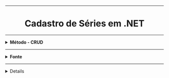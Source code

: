 <hr>

  <h1 align="center">Cadastro de Séries em <strong>.NET</strong> </h1>

<hr />

<details>
    <summary><strong>Método - CRUD </strong></summary>
        <br />
        <ol>
            <li>Create  - Criar</li>
            <li>Read  - Ler</li>
            <li>Update  - Atualizar</li>
            <li>Delete  - Excluir</li> 
            <li>Visualizar</li>
        </ol>
</details>

<hr />

<details>
  <summary><strong>Fonte</strong></summary>
    <br />
    <p align="left">
        Plataforma: <a href="https://web.digitalinnovation.one/home">Digital Innovation One.</a>
        <br /> 
        Desafio: <a href="https://web.digitalinnovation.one/lab/criando-um-app-de-cadastro-em-memoria-implementando-crud-de-series-em-net/learning/9432e625-663e-481a-971b-c77a4aa96d16">Criando um APP simples de Cadastro de Séries em .NET.</a>
    </p>    
</details>

<hr />

<details>
  <sumnary><strong>DESCRIÇÃO</strong></summary><br/>

<p aling = "left"> Algoritmo simples de cadastro de séries para praticar seus conhecimentos de orientação a objetos,<br>
  o principal paradigma de programação utilizada no mercado.</p><br>

  ### Nesse projeto você vai aprender:
  Como pensar orientado a objetos, 
  como modelar o seu domínio, 
  como utilizar recursos de coleção para salvar seus dados em memória.

  ### Objetivos do Projeto
    1. Implementação de CRUD de séries
      Create/Criar
      Read/Ler
      Update/Atualizar
      Delete/Excluir

    2. Utilização de classes abstratas
      . Classes que podem conter métodos abstratos
        . um método abstrato é um método que é declarado, porém não contém implementação
      . Não pode ser instanciada
      . Exige subclasses que tenham implementação dos métodos abstratos

    3. Utilização de Interfaces
      . Interface é muito semelhante a uma classe abstrata, mas não possui atributos e não pode definir como
        os métodos devem ser implementados
      . Em vez disso, é simplesmente uma lista de métodos que devem ser implementados

  ### Requisitos Básicos
      . Lógica de Programação
      . Conhecimento básico de OO
      . Conhecimento básico de .NET
<hr/>
<hr>

### Foi adicionado ao projeto a opção de confirmação de exclusão. 
### Retorna: Tem certeza que deseja excluir? s/n 

### No visualizar se for digitado o ID de serie que não esta cadastrada ele retorna a informação: <br>

==== Série não Existe ====

### Foi cadastrada novas opções de Séries.
### Foi adicionada a avaliação - rating -  da série.
</details>
 